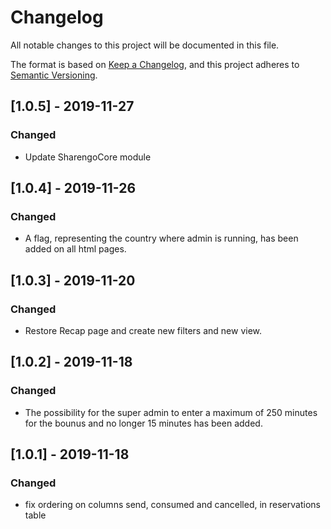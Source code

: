 # Changelog

All notable changes to this project will be documented in this file.

The format is based on [Keep a Changelog](https://keepachangelog.com/en/1.0.0/),
and this project adheres to [Semantic Versioning](https://semver.org/spec/v2.0.0.html).

## [1.0.5] - 2019-11-27

### Changed

- Update SharengoCore module


## [1.0.4] - 2019-11-26

### Changed

- A flag, representing the country where admin is running, has been added  on all html pages.

## [1.0.3] - 2019-11-20

### Changed

- Restore Recap page and create new filters and new view.

## [1.0.2] - 2019-11-18

### Changed

- The possibility for the super admin to enter a maximum of 250 minutes for the bounus and no longer 15 minutes has been added.

## [1.0.1] - 2019-11-18

### Changed

- fix ordering on columns send, consumed and cancelled, in reservations table
